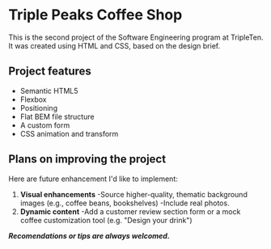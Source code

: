 # Triple Peaks Coffee Shop

This is the second project of the Software Engineering program at TripleTen. It was created using HTML and CSS, based on the design brief.

## Project features

- Semantic HTML5
- Flexbox
- Positioning
- Flat BEM file structure
- A custom form
- CSS animation and transform

## Plans on improving the project

Here are future enhancement I'd like to implement:

1. **Visual enhancements**
   -Source higher-quality, thematic background images (e.g., coffee beans, bookshelves)
   -Include real photos.
2. **Dynamic content**
   -Add a customer review section form or a mock coffee customization tool (e.g. "Design your drink")

**_Recomendations or tips are always welcomed._**
